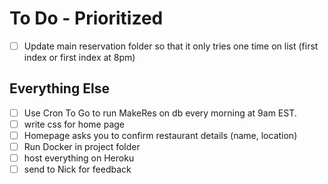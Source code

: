 # To Do - Prioritized


- [ ] Update main reservation folder so that it only tries one time on list (first index or first index at 8pm)




## Everything Else
- [ ] Use Cron To Go to run MakeRes on db every morning at 9am EST. 
- [ ] write css for home page
- [ ] Homepage asks you to confirm restaurant details (name, location)
- [ ] Run Docker in project folder
- [ ] host everything on Heroku
- [ ] send to Nick for feedback